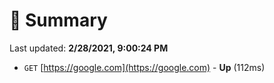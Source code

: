 # 📖 Summary
Last updated: **2/28/2021, 9:00:24 PM**

- `GET` [https://google.com](https://google.com) - **Up** (112ms)
